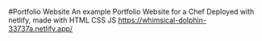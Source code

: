 #Portfolio Website
An example Portfolio Website for a Chef
Deployed with netlify, made with HTML CSS JS
https://whimsical-dolphin-33737a.netlify.app/
